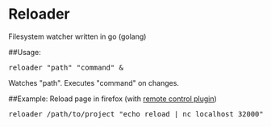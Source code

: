 # Reloader
Filesystem watcher written in go (golang)

##Usage: 
<pre>reloader "path" "command" &</pre>
<p>
Watches "path". Executes "command" on changes.
</p>

##Example:
Reload page in firefox (with <a href='https://addons.mozilla.org/en-US/firefox/addon/remote-control/'>remote control plugin</a>)
<pre>reloader /path/to/project "echo reload | nc localhost 32000" &</pre>

